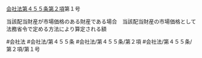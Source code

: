 [会社法第４５５条第２項](会社法＿＿＿＿第４５５条第２項)第１号

当該配当財産が市場価格のある財産である場合　当該配当財産の市場価格として法務省令で定める方法により算定される額


#会社法
#会社法/第４５５条
#会社法/第４５５条/第２項
#会社法/第４５５条/第２項/第１号
